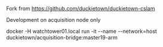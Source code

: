 Fork from https://github.com/duckietown/duckietown-cslam

Development on acquisition node only

docker -H watchtower01.local run -it --name <some-name> --network=host duckietown/acquisition-bridge:master19-arm
